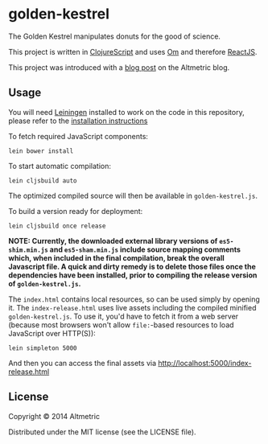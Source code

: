 # golden-kestrel

The Golden Kestrel manipulates donuts for the good of science.

This project is written in
[ClojureScript](https://github.com/clojure/clojurescript) and uses
[Om](https://github.com/swannodette/om/) and therefore
[ReactJS](http://facebook.github.io/react/).

This project was introduced with a
[blog post](http://www.altmetric.com/blog/bake-your-own-donuts/) on the
Altmetric blog.

## Usage

You will need [Leiningen](https://github.com/technomancy/leiningen/) installed
to work on the code in this repository, please refer to the [installation
instructions](https://github.com/technomancy/leiningen/#installation)

To fetch required JavaScript components:

    lein bower install

To start automatic compilation:

    lein cljsbuild auto

The optimized compiled source will then be available in `golden-kestrel.js`.

To build a version ready for deployment:

    lein cljsbuild once release

**NOTE: Currently, the downloaded external library versions of `es5-shim.min.js` and `es5-sham.min.js` include source mapping comments which, when included in the final compilation, break the overall Javascript file. A quick and dirty remedy is to delete those files once the dependencies have been installed, prior to compiling the release version of `golden-kestrel.js`.**

The `index.html` contains local resources, so can be used simply by opening it.
The `index-release.html` uses live assets including the compiled minified
`golden-kestrel.js`. To use it, you'd have to fetch it from a web server
(because most browsers won't allow `file:`-based resources to load JavaScript
over HTTP(S)):

    lein simpleton 5000

And then you can access the final assets via
[http://localhost:5000/index-release.html](http://localhost:5000/index-release.html)

## License

Copyright © 2014 Altmetric

Distributed under the MIT license (see the LICENSE file).
